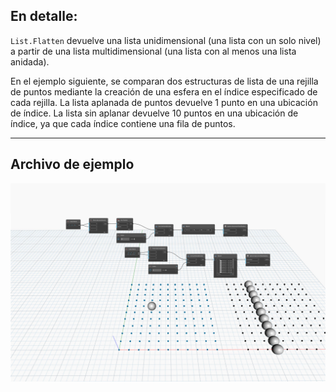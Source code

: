 ## En detalle:
`List.Flatten` devuelve una lista unidimensional (una lista con un solo nivel) a partir de una lista multidimensional (una lista con al menos una lista anidada).

En el ejemplo siguiente, se comparan dos estructuras de lista de una rejilla de puntos mediante la creación de una esfera en el índice especificado de cada rejilla. La lista aplanada de puntos devuelve 1 punto en una ubicación de índice. La lista sin aplanar devuelve 10 puntos en una ubicación de índice, ya que cada índice contiene una fila de puntos.
___
## Archivo de ejemplo

![List.Flatten](./DSCore.List.Flatten_img.jpg)
